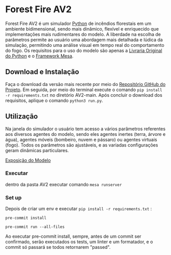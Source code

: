# Forest Fire AV2

Forest Fire AV2 é um simulador [Python](https://www.python.org/) de incêndios florestais em um ambiente bidimensional, sendo mais dinâmico, flexível e enriquecido que implementações mais rudimentares do modelo. A liberdade na escolha de parâmetros permite ao usuário uma abordagem mais detalhada e lúdica da simulação, permitindo uma análise visual em tempo real do comportamento do fogo. Os requisitos para o uso do modelo são apenas a [Livraria Original do Python](https://docs.python.org/3/library/) e o [Framework Mesa](https://mesa.readthedocs.io/stable/).

## Download e Instalação

Faça o download da versão mais recente por meio do [Repositório GitHub do Projeto](https://github.com/viniciusgma/AV2.git). Em seguida, por meio do terminal execute o comando `pip install -r requirements.txt` no diretório AV2-main. Após concluir o download dos requisitos, aplique o comando `python3 run.py`.

## Utilização

Na janela do simulador o usuário tem acesso a vários parâmetros referentes aos diversos agentes do modelo, sendo eles agentes inertes (terra, árvore e água), agentes móveis (bombeiro, nuvem e pássaro) ou agentes virtuais (fogo). Todos os parâmetros são ajustáveis, e as variadas configurações geram dinâmicas particulares.

[Exposição do Modelo](https://github-production-user-asset-6210df.s3.amazonaws.com/167988419/387339222-278e0798-58af-403e-91d8-7b2e26ec37fc.webm?X-Amz-Algorithm=AWS4-HMAC-SHA256&X-Amz-Credential=AKIAVCODYLSA53PQK4ZA%2F20241118%2Fus-east-1%2Fs3%2Faws4_request&X-Amz-Date=20241118T185018Z&X-Amz-Expires=300&X-Amz-Signature=542084921f9b8aed398c9d33d3b753de839fec072978017c1e837443dcd87390&X-Amz-SignedHeaders=host)

### Executar

dentro da pasta AV2 executar comando `mesa runserver`
### Set up

Depois de criar um env e executar `pip install -r requirements.txt` :

`pre-commit install`

`pre-commit run --all-files`

Ao executar pre-commit install, sempre, antes de um commit ser confirmado, serão executados os tests, um linter e um formatador, e o commit só passará se todos retornarem "passed".
